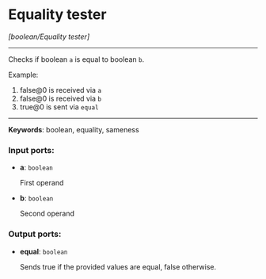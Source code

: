 # Equality tester

_[boolean/Equality tester]_

---

Checks if boolean `a` is equal to boolean `b`.  
  
Example:  
  
1. false@0 is received via `a`  
2. false@0 is received via `b`  
3. true@0 is sent via `equal`  

---

__Keywords__: boolean, equality, sameness

### Input ports:

* __a__: ` boolean `

    First operand


* __b__: ` boolean `

    Second operand

### Output ports:

* __equal__: ` boolean `

    Sends true if the provided values are equal, false otherwise.

